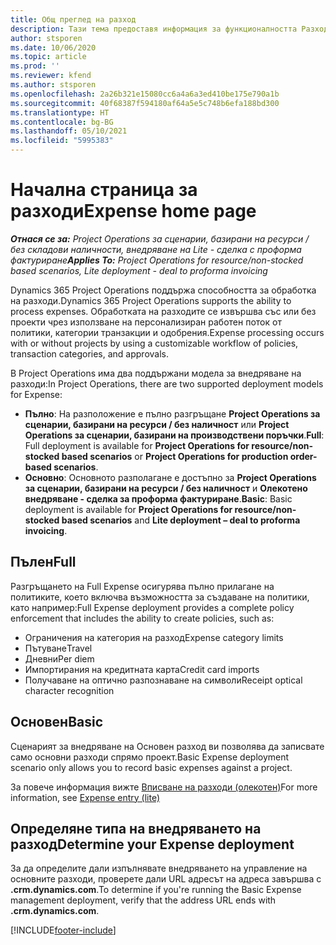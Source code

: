 ```yaml
---
title: Общ преглед на разход
description: Тази тема предоставя информация за функционалността Разход в Project Operations.
author: stsporen
ms.date: 10/06/2020
ms.topic: article
ms.prod: ''
ms.reviewer: kfend
ms.author: stsporen
ms.openlocfilehash: 2a26b321e15080cc6a4a6a3ed410be175e790a1b
ms.sourcegitcommit: 40f68387f594180af64a5e5c748b6efa188bd300
ms.translationtype: HT
ms.contentlocale: bg-BG
ms.lasthandoff: 05/10/2021
ms.locfileid: "5995383"
---
```

# <a name="expense-home-page"></a><span data-ttu-id="2ffea-103">Начална страница за разходи</span><span class="sxs-lookup"><span data-stu-id="2ffea-103">Expense home page</span></span>

<span data-ttu-id="2ffea-104">_**Отнася се за:** Project Operations за сценарии, базирани на ресурси / без складови наличности, внедряване на Lite - сделка с проформа фактуриране_</span><span class="sxs-lookup"><span data-stu-id="2ffea-104">_**Applies To:** Project Operations for resource/non-stocked based scenarios, Lite deployment - deal to proforma invoicing_</span></span>


<span data-ttu-id="2ffea-105">Dynamics 365 Project Operations поддържа способността за обработка на разходи.</span><span class="sxs-lookup"><span data-stu-id="2ffea-105">Dynamics 365 Project Operations supports the ability to process expenses.</span></span> <span data-ttu-id="2ffea-106">Обработката на разходите се извършва със или без проекти чрез използване на персонализиран работен поток от политики, категории транзакции и одобрения.</span><span class="sxs-lookup"><span data-stu-id="2ffea-106">Expense processing occurs with or without projects by using a customizable workflow of policies, transaction categories, and approvals.</span></span>

<span data-ttu-id="2ffea-107">В Project Operations има два поддържани модела за внедряване на разходи:</span><span class="sxs-lookup"><span data-stu-id="2ffea-107">In Project Operations, there are two supported deployment models for Expense:</span></span> 

- <span data-ttu-id="2ffea-108">**Пълно**: На разположение е пълно разгръщане **Project Operations за сценарии, базирани на ресурси / без наличност** или **Project Operations за сценарии, базирани на производствени поръчки**.</span><span class="sxs-lookup"><span data-stu-id="2ffea-108">**Full**: Full deployment is available for **Project Operations for resource/non-stocked based scenarios** or **Project Operations for production order-based scenarios**.</span></span>
- <span data-ttu-id="2ffea-109">**Основно**: Основното разполагане е достъпно за **Project Operations за сценарии, базирани на ресурси / без наличност** и **Олекотено внедряване - сделка за проформа фактуриране**.</span><span class="sxs-lookup"><span data-stu-id="2ffea-109">**Basic**: Basic deployment is available for **Project Operations for resource/non-stocked based scenarios** and **Lite deployment – deal to proforma invoicing**.</span></span>

## <a name="full"></a><span data-ttu-id="2ffea-110">Пълен</span><span class="sxs-lookup"><span data-stu-id="2ffea-110">Full</span></span> 
<span data-ttu-id="2ffea-111">Разгръщането на Full Expense осигурява пълно прилагане на политиките, което включва възможността за създаване на политики, като например:</span><span class="sxs-lookup"><span data-stu-id="2ffea-111">Full Expense deployment provides a complete policy enforcement that includes the ability to create policies, such as:</span></span>

  - <span data-ttu-id="2ffea-112">Ограничения на категория на разход</span><span class="sxs-lookup"><span data-stu-id="2ffea-112">Expense category limits</span></span>
  - <span data-ttu-id="2ffea-113">Пътуване</span><span class="sxs-lookup"><span data-stu-id="2ffea-113">Travel</span></span>
  - <span data-ttu-id="2ffea-114">Дневни</span><span class="sxs-lookup"><span data-stu-id="2ffea-114">Per diem</span></span>
  - <span data-ttu-id="2ffea-115">Импортирания на кредитната карта</span><span class="sxs-lookup"><span data-stu-id="2ffea-115">Credit card imports</span></span>
  - <span data-ttu-id="2ffea-116">Получаване на оптично разпознаване на символи</span><span class="sxs-lookup"><span data-stu-id="2ffea-116">Receipt optical character recognition</span></span>

## <a name="basic"></a><span data-ttu-id="2ffea-117">Основен</span><span class="sxs-lookup"><span data-stu-id="2ffea-117">Basic</span></span> 
<span data-ttu-id="2ffea-118">Сценарият за внедряване на Основен разход ви позволява да записвате само основни разходи спрямо проект.</span><span class="sxs-lookup"><span data-stu-id="2ffea-118">Basic Expense deployment scenario only allows you to record basic expenses against a project.</span></span> 

<span data-ttu-id="2ffea-119">За повече информация вижте [Вписване на разходи (олекотен)](basic-expense.md)</span><span class="sxs-lookup"><span data-stu-id="2ffea-119">For more information, see [Expense entry (lite)](basic-expense.md)</span></span>

## <a name="determine-your-expense-deployment"></a><span data-ttu-id="2ffea-120">Определяне типа на внедряването на разход</span><span class="sxs-lookup"><span data-stu-id="2ffea-120">Determine your Expense deployment</span></span>
<span data-ttu-id="2ffea-121">За да определите дали изпълнявате внедряването на управление на основните разходи, проверете дали URL адресът на адреса завършва с **.crm.dynamics.com**.</span><span class="sxs-lookup"><span data-stu-id="2ffea-121">To determine if you're running the Basic Expense management deployment, verify that the address URL ends with **.crm.dynamics.com**.</span></span> 


[!INCLUDE[footer-include](../includes/footer-banner.md)]